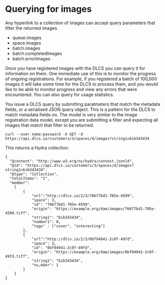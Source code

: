 # Querying for images

Any hyperlink to a collection of images can accept query parameters that filter the returned images.

* queue.images
* space.images
* batch.images
* batch.completedImages
* batch.errorImages

Once you have registered images with the DLCS you can query it for information on them. One immediate use of this is to monitor the progress of ongoing registrations. For example, if you registered a batch of 100,000 images it will take some time for the DLCS to process them, and you would like to be able to monitor progress and view any errors that were encountered. You can also query for usage statistics.

You issue a DLCS query by submitting paratmeters that match the metadata fields, or a serialised JSON query object. This is a pattern for the DLCS to match metadata fields on. The model is very similar to the image registration data model, except you are submitting a filter and expecting all images that match that filter to be returned.

```
curl --user name:password -X GET -d https://api.dlcs.io/customers/3/spaces/4/images?string1=bib343434
```

This returns a Hydra collection.

```
{
  "@context": "http://www.w3.org/ns/hydra/context.jsonld",
  "@id": "https://api.dlcs.io/customers/3/spaces/4/images?string1=bib343434",
  "@type": "Collection",
  "totalItems": "2",
  "member":
    [
        {
            "url":"http://dlcs.io/2/3/76677bd1-705e-4599",
            "space": 3,
            "id": "76677bd1-705e-4599",
            "origin": "https://example.org/dam/images/76677bd1-705e-4599.tiff",
            "string1": "bib343434",
            "number1": 0,
            "tags" : ["cover", "interesting"]        
        },
        {
            "url":"http://dlcs.io/2/3/0bf94941-2c0f-49fd",
            "space": 3,
            "id": "0bf94941-2c0f-49fd",
            "origin": "https://example.org/dam/images/0bf94941-2c0f-49fd.tiff",
            "string1": "bib343434",
            "nu,mber": 1     
        }
    ]
}
```

